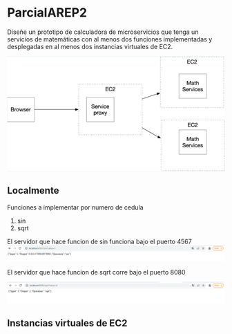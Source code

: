 # ParcialAREP2

Diseñe un prototipo de calculadora de microservicios que tenga un servicios de matemáticas con al menos dos funciones implementadas y desplegadas en al menos 
dos instancias virtuales de EC2.

![](img/Arq1.png)

## Localmente

Funciones a implementar por numero de cedula
1. sin 
2. sqrt

El servidor que hace funcion de sin funciona bajo el puerto 4567
![](img/SirveEnLocalhost.png)

El servidor que hace funcion de sqrt corre bajo el puerto 8080

![](img/SirveEnLocalhost1.png)

## Instancias virtuales de EC2


